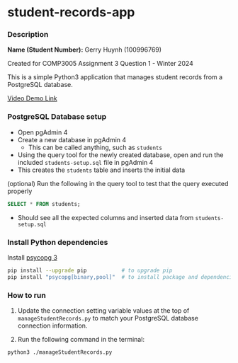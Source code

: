 # student-records-app

### Description

**Name (Student Number):** Gerry Huynh (100996769)

Created for COMP3005 Assignment 3 Question 1 - Winter 2024

This is a simple Python3 application that manages student records from a PostgreSQL database.

[Video Demo Link](https://youtu.be/jMeabRbVaAY)

### PostgreSQL Database setup

- Open pgAdmin 4
- Create a new database in pgAdmin 4
  - This can be called anything, such as `students`
- Using the query tool for the newly created database, open and run the included `students-setup.sql` file in pgAdmin 4
- This creates the `students` table and inserts the initial data

(optional) Run the following in the query tool to test that the query executed properly

```SQL
SELECT * FROM students;
```

- Should see all the expected columns and inserted data from `students-setup.sql`

### Install Python dependencies

Install [psycopg 3](https://pypi.org/project/psycopg/)

```bash
pip install --upgrade pip           # to upgrade pip
pip install "psycopg[binary,pool]"  # to install package and dependencies
```

### How to run

1. Update the connection setting variable values at the top of `manageStudentRecords.py` to match your PostgreSQL database connection information.

2. Run the following command in the terminal:

```bash
python3 ./manageStudentRecords.py
```
